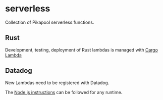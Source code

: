 # serverless

Collection of Pikapool serverless functions.

## Rust

Development, testing, deployment of Rust lambdas is managed with [Cargo Lambda](https://www.cargo-lambda.info/guide/getting-started.html)

## Datadog

New Lambdas need to be registered with Datadog.

The [Node.js instructions](https://docs.datadoghq.com/serverless/installation/nodejs/) can be followed for any runtime.
